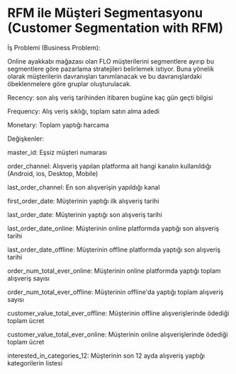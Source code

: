 # RFM ile Müşteri Segmentasyonu (Customer Segmentation with RFM)

İş Problemi (Business Problem):

Online ayakkabı mağazası olan FLO müşterilerini segmentlere ayırıp bu segmentlere göre pazarlama
stratejileri belirlemek istiyor. Buna yönelik olarak müşterilerin davranışları tanımlanacak ve bu
davranışlardaki öbeklenmelere göre gruplar oluşturulacak.



Recency: son alış veriş tarihinden itibaren bugüne kaç gün geçti bilgisi

Frequency: Alış veriş sıklığı, toplam satın alma adedi

Monetary: Toplam yaptığı harcama



Değişkenler:

master_id: Eşsiz müşteri numarası

order_channel: Alışveriş yapılan platforma ait hangi kanalın kullanıldığı (Android, ios, Desktop, Mobile)

last_order_channel: En son alışverişin yapıldığı kanal

first_order_date: Müşterinin yaptığı ilk alışveriş tarihi

last_order_date: Müşterinin yaptığı son alışveriş tarihi

last_order_date_online: Müşterinin online platformda yaptığı son alışveriş tarihi

last_order_date_offline: Müşterinin offline platformda yaptığı son alışveriş tarihi

order_num_total_ever_online: Müşterinin online platformda yaptığı toplam alışveriş sayısı

order_num_total_ever_offline: Müşterinin offline'da yaptığı toplam alışveriş sayısı

customer_value_total_ever_offline: Müşterinin offline alışverişlerinde ödediği toplam ücret

customer_value_total_ever_online: Müşterinin online alışverişlerinde ödediği toplam ücret

interested_in_categories_12: Müşterinin son 12 ayda alışveriş yaptığı kategorilerin listesi
